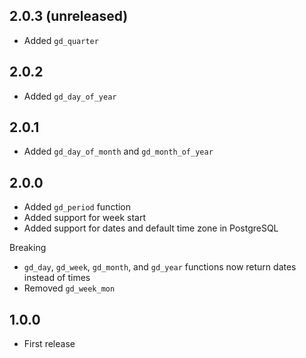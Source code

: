 ## 2.0.3 (unreleased)

- Added `gd_quarter`

## 2.0.2

- Added `gd_day_of_year`

## 2.0.1

- Added `gd_day_of_month` and `gd_month_of_year`

## 2.0.0

- Added `gd_period` function
- Added support for week start
- Added support for dates and default time zone in PostgreSQL

Breaking

- `gd_day`, `gd_week`, `gd_month`, and `gd_year` functions now return dates instead of times
- Removed `gd_week_mon`

## 1.0.0

- First release
